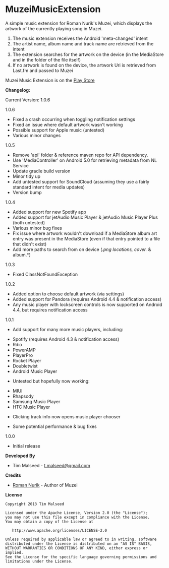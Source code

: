 MuzeiMusicExtension
===================

A simple music extension for Roman Nurik's Muzei, which displays the artwork of the currently playing song in Muzei.

1. The music extension receives the Android 'meta-changed' intent
2. The artist name, album name and track name are retrieved from the intent
3. The extension searches for the artwork on the device (in the MediaStore and in the folder of the file itself)
4. If no artwork is found on the device, the artwork Uri is retrieved from Last.fm and passed to Muzei

Muzei Music Extension is on the [Play Store](https://play.google.com/store/apps/details?id=com.simplecity.muzei.music)

**Changelog:**

Current Version: 1.0.6

1.0.6
- Fixed a crash occurring when toggling notification settings
- Fixed an issue where default artwork wasn't working
- Possible support for Apple music (untested)
- Various minor changes

1.0.5
- Remove 'api' folder & reference maven repo for API dependency.
- Use 'MediaController' on Android 5.0 for retrieving metadata from NL Service
- Update gradle build version
- Minor tidy up
- Add untested support for SoundCloud (assuming they use a fairly standard intent for media updates)
- Version bump

1.0.4
- Added support for new Spotify app
- Added support for jetAudio Music Player & jetAudio Music Player Plus (both untested)
- Various minor bug fixes
- Fix issue where artwork wouldn't download if a MediaStore album art entry was present in the MediaStore (even if that entry pointed to a file that didn't exist)
- Add more paths to search from on device (*.png locations, cover.* & album.*)

1.0.3
- Fixed ClassNotFoundException

1.0.2
- Added option to choose default artwork (via settings)
- Added support for Pandora (requires Android 4.4 & notification access)
- Any music player with lockscreen controls is now supported on Android 4.4, but requires notification access

1.0.1
 * Add support for many more music players, including:
- Spotify (requires Android 4.3 & notification access)
- Rdio
- PowerAMP
- PlayerPro
- Rocket Player
- Doubletwist
- Android Music Player

 * Untested but hopefully now working:
- MIUI
- Rhapsody
- Samsung Music Player
- HTC Music Player

 * Clicking track info now opens music player chooser

 * Some potential performance & bug fixes

1.0.0

 * Initial release

**Developed By**

 * Tim Malseed - <t.malseed@gmail.com>


**Credits**

 * [Roman Nurik](https://plus.google.com/+RomanNurik/) - Author of Muzei


**License**

    Copyright 2013 Tim Malseed

    Licensed under the Apache License, Version 2.0 (the "License");
    you may not use this file except in compliance with the License.
    You may obtain a copy of the License at

       http://www.apache.org/licenses/LICENSE-2.0

    Unless required by applicable law or agreed to in writing, software
    distributed under the License is distributed on an "AS IS" BASIS,
    WITHOUT WARRANTIES OR CONDITIONS OF ANY KIND, either express or implied.
    See the License for the specific language governing permissions and
    limitations under the License.
